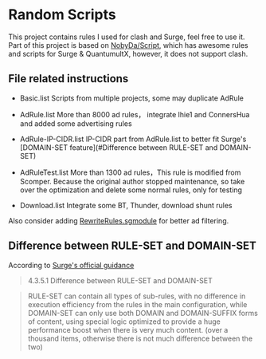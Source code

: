 # Random Scripts
This project contains rules I used for clash and Surge, feel free to use it.
Part of this project is based on [NobyDa/Script](https://github.com/NobyDa/Script/), which has awesome rules and scripts for Surge & QuantumultX, however, it does not support clash.

## File related instructions
- Basic.list
Scripts from multiple projects, some may duplicate AdRule

- AdRule.list
More than 8000 ad rules， integrate lhie1 and ConnersHua and added some advertising rules

- AdRule-IP-CIDR.list 
IP-CIDR part from AdRule.list to better fit Surge's [DOMAIN-SET feature](#Difference between RULE-SET and DOMAIN-SET)

- AdRuleTest.list 
More than 1300 ad rules，This rule is modified from Scomper. Because the original author stopped maintenance, so take over the optimization and delete some normal rules, only for testing

- Download.list 
Integrate some BT, Thunder, download shunt rules

Also consider adding [RewriteRules.sgmodule](https://github.com/NobyDa/Script/blob/master/Surge/Module/RewriteRules.sgmodule) for better ad filtering.

## Difference between RULE-SET and DOMAIN-SET
According to [Surge's official guidance](https://manual.nssurge.com/book/understanding-surge/en/#rule-system)

> 4.3.5.1 Difference between RULE-SET and DOMAIN-SET

> RULE-SET can contain all types of sub-rules, with no difference in execution efficiency from the rules in the main configuration, while DOMAIN-SET can only use both DOMAIN and DOMAIN-SUFFIX forms of content, using special logic optimized to provide a huge performance boost when there is very much content. (over a thousand items, otherwise there is not much difference between the two)
